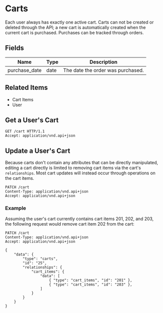 # Carts

Each user always has exactly one active cart. Carts can not be created or deleted through the API; a new cart is automatically created when the current cart is purchased. Purchases can be tracked through orders.

## Fields

| Name | Type | Description |
|------|------|-------------|
| purchase_date | date | The date the order was purchased. |

## Related Items

* Cart Items
* User

## Get a User's Cart

```http
GET /cart HTTP/1.1
Accept: application/vnd.api+json
```

## Update a User's Cart

Because carts don't contain any attributes that can be directly manipulated, editing a cart directly is limited to removing cart items via the cart's `relationships`. Most cart updates will instead occur through operations on the cart items.

```http
PATCH /cart
Content-Type: application/vnd.api+json
Accept: application/vnd.api+json
```

### Example

Assuming the user's cart currently contains cart items 201, 202, and 203, the following request would remove cart item 202 from the cart:

```http
PATCH /cart
Content-Type: application/vnd.api+json
Accept: application/vnd.api+json

{
	"data": {
		"type": "carts",
		"id": "25",
		"relationships": {
			"cart_items": {
				"data": [
					{ "type": "cart_items", "id": "201" },
					{ "type": "cart_items", "id": "203" },
				]
			}
		}
	}
}
```
